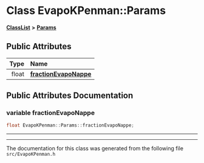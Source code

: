 

# Class EvapoKPenman::Params



[**ClassList**](annotated.md) **>** [**Params**](classEvapoKPenman_1_1Params.md)


























## Public Attributes

| Type | Name |
| ---: | :--- |
|  float | [**fractionEvapoNappe**](#variable-fractionevaponappe)  <br> |












































## Public Attributes Documentation




### variable fractionEvapoNappe 

```C++
float EvapoKPenman::Params::fractionEvapoNappe;
```




<hr>

------------------------------
The documentation for this class was generated from the following file `src/EvapoKPenman.h`

